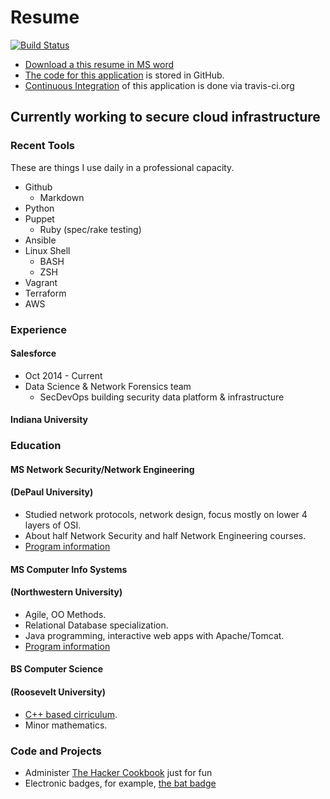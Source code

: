 # Resume

[![Build Status](https://travis-ci.org/theDevilsVoice/franklin-resume.svg?branch=master)](https://travis-ci.org/theDevilsVoice/franklin-resume) 

- [Download a this resume in MS word](https://franklin-resume.herokuapps.com/download)
- [The code for this application](https://github.com/theDevilsVoice/franklin-resume) is stored in GitHub.
- [Continuous Integration](https://travis-ci.org/theDevilsVoice/franklin-resume) of this application is done via travis-ci.org

## Currently working to secure cloud infrastructure

### Recent Tools

These are things I use daily in a professional capacity.

- Github
    - Markdown
- Python
- Puppet
    - Ruby (spec/rake testing)
- Ansible
- Linux Shell
    - BASH
    - ZSH
- Vagrant
- Terraform
- AWS

### Experience

#### Salesforce

- Oct 2014 - Current
- Data Science & Network Forensics team
    - SecDevOps building security data platform & infrastructure

#### Indiana University



### Education

#### MS Network Security/Network Engineering

#### (DePaul University)

- Studied network protocols, network design, focus mostly on lower 4 layers of OSI.
- About half Network Security and half Network Engineering courses.
- [Program information](http://www.cdm.depaul.edu/academics/Pages/MSinNetworkEngineeringandManagement.aspx)

#### MS Computer Info Systems

#### (Northwestern University)

- Agile, OO Methods.
- Relational Database specialization.
- Java programming, interactive web apps with Apache/Tomcat.
- [Program information](http://sps.northwestern.edu/program-areas/graduate/information-systems/)

#### BS Computer Science

#### (Roosevelt University)

- [C++ based cirriculum](https://www.roosevelt.edu/CAS/Programs/CS.aspx).
- Minor mathematics.

### Code and Projects

- Administer [The Hacker Cookbook](https://github.com/Nocsetse/1337-Noms-The-Hacker-Cookbook) just for fun
- Electronic badges, for example, [the bat badge](https://github.com/DEAD10C5/bat_mini)
